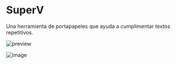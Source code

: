 # SuperV
Una herramienta de portapapeles que ayuda a cumplimentar textos repetitivos.

![preview](https://github.com/user-attachments/assets/967f376b-ae64-458d-a842-d476cd9feb9f) 

![image](https://github.com/user-attachments/assets/c86dfbf2-7d05-4656-9e00-fab895fe35ed)
